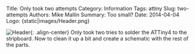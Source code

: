 Title: Only took two attempts
Category: Information
Tags: attiny
Slug: two-attempts
Authors: Mike Mallin
Summary: Too small?
Date: 2014-04-04
Logo: {static|images/Header.png}

![Header]({static|images/Header.png}){: .align-center}
Only took two tries to solder the ATTiny4 to the stripboard. Now to clean it up a bit and create a schematic with the rest of the parts.
